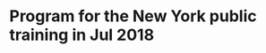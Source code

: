 Program for the New York public training in Jul 2018
====================================================


